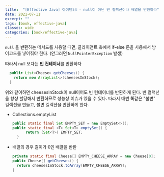 ```yaml
---
title:  "[Effective Java] 아이템54 - null이 아닌 빈 컬렉션이나 배열을 반환하라"
date: 2021-07-11
excerpt: ""
tags: [book, effective-java]
classes: wide
categories: [book/effective-java]
---
```


`null` 을 반환하는 메서드를 사용할 때면, 클라이언트 측에서 if-else 문을 사용해서 방어코드를 넣어줘야 한다. (안그러면 `NullPointerException` 발생)

따라서 null 보다는 **빈 컨테이너**를 반환하자

``` java
  public List<Cheese> getCheeses() {
    return new ArrayList<>(cheesesInStock);
  }
```

위와 같이하면 cheesesInStock이 null이어도 빈 컨테이너를 반환하게 된다.
빈 컬랙션을 항상 할당해서 반환하므로 성능상 이슈가 있을 수 있다. 따라서 매번 똑같은 "불변" 컬렉션을 만들고, 불변 컬렉션을 반환하게 한다.

- Collections.emptyList

  ``` java
  public static final Set EMPTY_SET = new EmptySet<>();
  public static final <T> Set<T> emptySet() {
        return (Set<T>) EMPTY_SET;
    }
  ```

- 배열의 경우 길이가 0인 배열을 반환

  ``` java
  private static final Cheese[] EMPTY_CHEESE_ARRAY = new Cheese[0];
  public Cheese[] getCheeses() {
    return cheesesInStock.toArray(EMPTY_CHEESE_ARRAY);
  }
  ```
